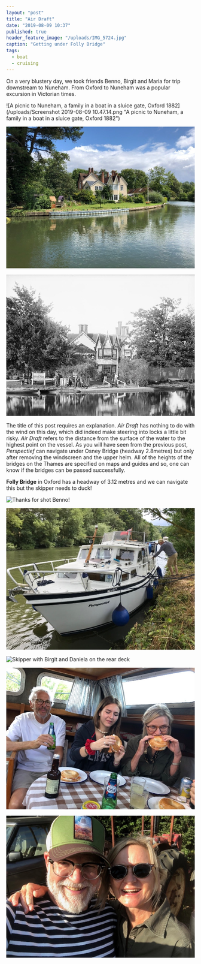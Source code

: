 ```yaml
---
layout: "post"
title: "Air Draft"
date: "2019-08-09 10:37"
published: true
header_feature_image: "/uploads/IMG_5724.jpg"
caption: "Getting under Folly Bridge"
tags:
  - boat
  - cruising
---
```


On a very blustery day, we took friends Benno, Birgit and Maria for trip downstream to Nuneham. From Oxford to Nuneham was a popular excursion in Victorian times.

![A picnic to Nuneham, a family in a boat in a sluice gate, Oxford 1882](/uploads/Screenshot 2019-08-09 10.47.14.png "A picnic to Nuneham, a family in a boat in a sluice gate, Oxford 1882")

![Photo by Benno.The house on Rose Island at Kennington. ](/uploads/IMG_5656.jpg "Photo by Benno.The house on Rose Island at Kennington. ")

![Photo by Henry Taunt. The Swan Inn on Rose Island, Oxfordshire, 1885](/uploads/swantaunt.jpg "Photo by Henry Taunt. The Swan Inn on Rose Island, Oxfordshire, 1885")

The title of this post requires an explanation. _Air Draft_ has nothing to do with the wind on this day, which did indeed make steering into locks a little bit risky. _Air Draft_ refers to the distance from the surface of the water to the highest point on the vessel. As you will have seen from the previous post, _Perspectief_ can navigate under Osney Bridge (headway 2.8metres) but only after removing the windscreen and the upper helm. All of the heights of the bridges on the Thames are specified on maps and guides and so, one can know if the bridges can be passed successfully.

**Folly Bridge** in Oxford has a headway of 3.12 metres and we can navigate this but the skipper needs to duck!

![Thanks for shot Benno!](/uploads/underfollybridge.gif "Thanks for shot Benno!")

![We found a good mooring place for lunch.](/uploads/IMG_0247.jpg "We found a good mooring place for lunch.")

![Skipper with Birgit and Daniela on the rear deck](/uploads/onthedeck.gif "Skipper with Birgit and Daniela on the rear deck")

![Beer and Bagels](/uploads/IMG_5658.jpg "Beer and Bagels")

![Benno and Daniela](/uploads/IMG_5748.jpg "Benno and Daniela")
